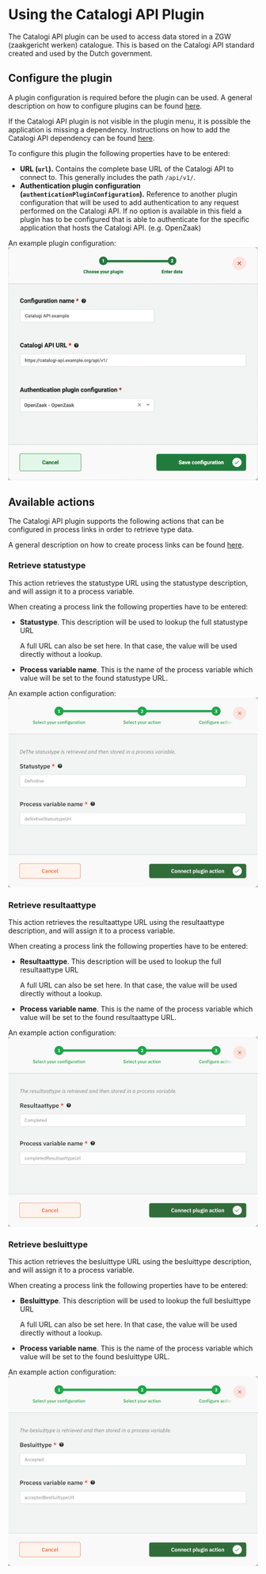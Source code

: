 # Using the Catalogi API Plugin

The Catalogi API plugin can be used to access data stored in a ZGW (zaakgericht werken) catalogue. This is based on the
Catalogi API standard created and used by the Dutch government. 

## Configure the plugin

A plugin configuration is required before the plugin can be used. A general description on how to configure
plugins can be found [here](../configure-plugin.md).

If the Catalogi API plugin is not visible in the plugin menu, it is possible the application is missing a dependency.
Instructions on how to add the Catalogi API dependency can be found
[here](/getting-started/modules/zgw/documenten-api.md).

To configure this plugin the following properties have to be entered:
- **URL (`url`).** Contains the complete base URL of the Catalogi API to connect to. This generally includes 
the path `/api/v1/`.
- **Authentication plugin configuration (`authenticationPluginConfiguration`).** Reference to another plugin configuration that will be used to add 
authentication to any request performed on the Catalogi API. If no option is available in this field a plugin has to 
be configured that is able to authenticate for the specific application that hosts the Catalogi API. (e.g. OpenZaak)

An example plugin configuration:
![example plugin configuration](img/configure-plugin.png)

## Available actions

The Catalogi API plugin supports the following actions that can be configured in process links in order to retrieve type 
data.

A general description on how to create process links can be found [here](../../process-link/create-process-link.md).

### Retrieve statustype
This action retrieves the statustype URL using the statustype description, and will assign it to a process variable. 

When creating a process link the following properties have to be entered:
- **Statustype**. This description will be used to lookup the full statustype URL 
  
    A full URL can also be set here. In that case, the value will be used directly without a lookup.
- **Process variable name**. This is the name of the process variable which value will be set to the found statustype URL.

An example action configuration:
![Retrieve statustype](img/retrieve-statustype.png)

### Retrieve resultaattype
This action retrieves the resultaattype URL using the resultaattype description, and will assign it to a process variable.

When creating a process link the following properties have to be entered:
- **Resultaattype**. This description will be used to lookup the full resultaattype URL

  A full URL can also be set here. In that case, the value will be used directly without a lookup.
- **Process variable name**. This is the name of the process variable which value will be set to the found resultaattype URL.

An example action configuration:
![Retrieve statustype](img/retrieve-resultaattype.png)
### Retrieve besluittype
This action retrieves the besluittype URL using the besluittype description, and will assign it to a process variable.

When creating a process link the following properties have to be entered:
- **Besluittype**. This description will be used to lookup the full besluittype URL

  A full URL can also be set here. In that case, the value will be used directly without a lookup.
- **Process variable name**. This is the name of the process variable which value will be set to the found besluittype URL.

An example action configuration:
![Retrieve statustype](img/retrieve-besluittype.png)

